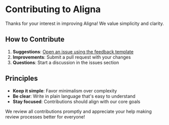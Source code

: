 # Contributing to Aligna

Thanks for your interest in improving Aligna! We value simplicity and clarity.

## How to Contribute

1. **Suggestions**: [Open an issue using the feedback template](.github/ISSUE_TEMPLATE/feedback-template.md)
2. **Improvements**: Submit a pull request with your changes
3. **Questions**: Start a discussion in the issues section

## Principles

- **Keep it simple**: Favor minimalism over complexity
- **Be clear**: Write in plain language that's easy to understand
- **Stay focused**: Contributions should align with our core goals

We review all contributions promptly and appreciate your help making review processes better for everyone!
